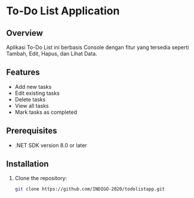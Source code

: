 # To-Do List Application

## Overview
Aplikasi To-Do List ini berbasis Console dengan fitur yang tersedia seperti Tambah, Edit, Hapus, dan Lihat Data.

## Features
- Add new tasks
- Edit existing tasks
- Delete tasks
- View all tasks
- Mark tasks as completed

## Prerequisites
- .NET SDK version 8.0 or later

## Installation
1. Clone the repository:
   ```bash
   git clone https://github.com/INDIGO-2020/todolistapp.git

